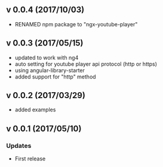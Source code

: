 ## v 0.0.4 (2017/10/03)
* RENAMED npm package to "ngx-youtube-player"

## v 0.0.3 (2017/05/15)
* updated to work with ng4
* auto setting for youtube player api protocol (http or https)
* using angular-library-starter
* added support for "http" method

## v 0.0.2 (2017/03/29)
* added examples

## v 0.0.1 (2017/05/10)

### Updates
* First release

